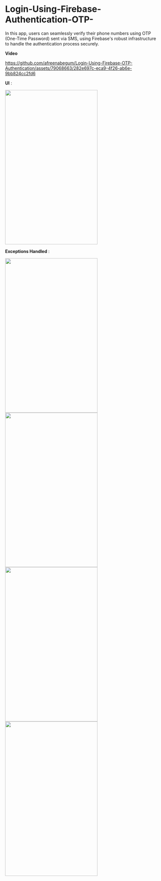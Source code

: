 # Login-Using-Firebase-Authentication-OTP-

In this app, users can seamlessly verify their phone numbers using OTP (One-Time Password) sent via SMS, using Firebase's robust infrastructure to handle the authentication process securely.

**Video**


https://github.com/afreenabegum/Login-Using-Firebase-OTP-Authentication/assets/79068663/282e697c-eca9-4f26-ab6e-9bb824cc2fd6



**UI** : 

<img src="https://github.com/afreenabegum/Login-Using-Firebase-OTP-Authentication/assets/79068663/fef2cf0e-be9d-42c1-96e6-21076bd530e9" width="300" height="500">



**Exceptions Handled** : 

<img src="https://github.com/afreenabegum/Login-Using-Firebase-OTP-Authentication/assets/79068663/ce3ba38b-d6c6-4424-b187-956b0873f5b1" width="300" height="500">
<img src="https://github.com/afreenabegum/Login-Using-Firebase-OTP-Authentication/assets/79068663/e45d2b5e-ea81-415a-8e79-f5de679d4cc1" width="300" height="500">
<img src="https://github.com/afreenabegum/Login-Using-Firebase-OTP-Authentication/assets/79068663/7162a335-c504-43c2-bc34-1a9d15f2fea6" width="300" height="500">
<img src="https://github.com/afreenabegum/Login-Using-Firebase-OTP-Authentication/assets/79068663/9f92b6d5-3324-4759-a86e-52b67f8960a1" width="300" height="500">
